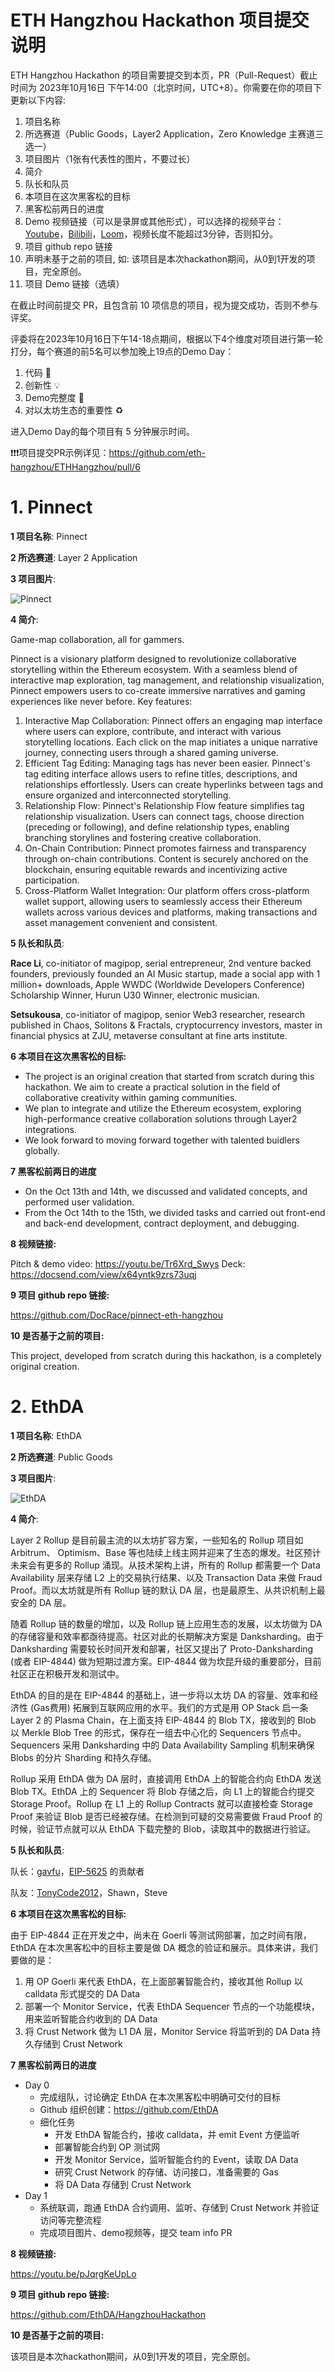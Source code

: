 # ETH Hangzhou Hackathon 项目提交说明

ETH Hangzhou Hackathon 的项目需要提交到本页，PR（Pull-Request）截止时间为 2023年10月16日 下午14:00（北京时间，UTC+8）。你需要在你的项目下更新以下内容:
1. 项目名称
2. 所选赛道（Public Goods，Layer2 Application，Zero Knowledge 主赛道三选一）
3. 项目图片（1张有代表性的图片，不要过长）
4. 简介
5. 队长和队员
6. 本项目在这次黑客松的目标
7. 黑客松前两日的进度
8. Demo 视频链接（可以是录屏或其他形式），可以选择的视频平台：[Youtube](https://youtube.com)，[Bilibili](https://bilibili.com)，[Loom](https://www.loom.com/)，视频长度不能超过3分钟，否则扣分。
9. 项目 github repo 链接
10. 声明未基于之前的项目, 如: 该项目是本次hackathon期间，从0到1开发的项目，完全原创。
11. 项目 Demo 链接（选填）

在截止时间前提交 PR，且包含前 10 项信息的项目，视为提交成功，否则不参与评奖。

评委将在2023年10月16日下午14-18点期间，根据以下4个维度对项目进行第一轮打分，每个赛道的前5名可以参加晚上19点的Demo Day：
1. 代码 🧱
2. 创新性 💡
3. Demo完整度 📝
4. 对以太坊生态的重要性 ♻️

进入Demo Day的每个项目有 5 分钟展示时间。

❗❗❗项目提交PR示例详见：https://github.com/eth-hangzhou/ETHHangzhou/pull/6

# 1. Pinnect

**1 项目名称**: Pinnect

**2 所选赛道**: Layer 2 Application

**3 项目图片**:

![Pinnect](https://github.com/DocRace/pinnect-eth-hangzhou/blob/main/images/Pinnect.001.png)

**4 简介**: 

Game-map collaboration, all for gammers.

Pinnect is a visionary platform designed to revolutionize collaborative storytelling within the Ethereum ecosystem. With a seamless blend of interactive map exploration, tag management, and relationship visualization, Pinnect empowers users to co-create immersive narratives and gaming experiences like never before.
Key features:
1. Interactive Map Collaboration: Pinnect offers an engaging map interface where users can explore, contribute, and interact with various storytelling locations. Each click on the map initiates a unique narrative journey, connecting users through a shared gaming universe.
2. Efficient Tag Editing: Managing tags has never been easier. Pinnect's tag editing interface allows users to refine titles, descriptions, and relationships effortlessly. Users can create hyperlinks between tags and ensure organized and interconnected storytelling.
3. Relationship Flow: Pinnect's Relationship Flow feature simplifies tag relationship visualization. Users can connect tags, choose direction (preceding or following), and define relationship types, enabling branching storylines and fostering creative collaboration.
4. On-Chain Contribution: Pinnect promotes fairness and transparency through on-chain contributions. Content is securely anchored on the blockchain, ensuring equitable rewards and incentivizing active participation.
5. Cross-Platform Wallet Integration: Our platform offers cross-platform wallet support, allowing users to seamlessly access their Ethereum wallets across various devices and platforms, making transactions and asset management convenient and consistent.


**5 队长和队员**: 

**Race Li**, co-initiator of magipop, serial entrepreneur, 2nd venture backed founders, previously founded an AI Music startup, made a social app with 1 million+ downloads, Apple WWDC (Worldwide Developers Conference) Scholarship Winner, Hurun U30 Winner, electronic musician.

**Setsukousa**, co-initiator of magipop, senior Web3 researcher, research published in Chaos, Solitons & Fractals, cryptocurrency investors, master in financial physics at ZJU, metaverse consultant at fine arts institute.


**6 本项目在这次黑客松的目标:**

- The project is an original creation that started from scratch during this hackathon. We aim to create a practical solution in the field of collaborative creativity within gaming communities.
- We plan to integrate and utilize the Ethereum ecosystem, exploring high-performance creative collaboration solutions through Layer2 integrations.
- We look forward to moving forward together with talented buidlers globally.

**7 黑客松前两日的进度**

- On the Oct 13th and 14th, we discussed and validated concepts, and performed user validation.
- From the Oct 14th to the 15th, we divided tasks and carried out front-end and back-end development, contract deployment, and debugging.

**8 视频链接:**

Pitch & demo video: https://youtu.be/Tr6Xrd_Swys
Deck: https://docsend.com/view/x64yntk9zrs73uqj

**9 项目 github repo 链接:**

https://github.com/DocRace/pinnect-eth-hangzhou

**10 是否基于之前的项目:**

This project, developed from scratch during this hackathon, is a completely original creation.


# 2. EthDA

**1 项目名称**: EthDA

**2 所选赛道**: Public Goods

**3 项目图片**:

![EthDA](https://i.imgur.com/TNj0QjN.png)

**4 简介**: 

Layer 2 Rollup 是目前最主流的以太坊扩容方案，一些知名的 Rollup 项目如 Arbitrum、 Optimism、Base 等也陆续上线主网并迎来了生态的爆发。社区预计未来会有更多的 Rollup 涌现。从技术架构上讲，所有的 Rollup 都需要一个 Data Availability 层来存储 L2 上的交易执行结果、以及 Transaction Data 来做 Fraud Proof。而以太坊就是所有 Rollup 链的默认 DA 层，也是最原生、从共识机制上最安全的 DA 层。

随着 Rollup 链的数量的增加，以及 Rollup 链上应用生态的发展，以太坊做为 DA 的存储容量和效率都亟待提高。社区对此的长期解决方案是 Danksharding。由于 Danksharding 需要较长时间开发和部署，社区又提出了 Proto-Danksharding (或者 EIP-4844) 做为短期过渡方案。EIP-4844 做为坎昆升级的重要部分，目前社区正在积极开发和测试中。

EthDA 的目的是在 EIP-4844 的基础上，进一步将以太坊 DA 的容量、效率和经济性 (Gas费用) 拓展到互联网应用的水平。我们的方式是用 OP Stack 启一条 Layer 2 的 Plasma Chain，在上面支持 EIP-4844 的 Blob TX，接收到的 Blob 以 Merkle Blob Tree 的形式，保存在一组去中心化的 Sequencers 节点中。Sequencers 采用 Danksharding 中的 Data Availability Sampling 机制来确保 Blobs 的分片 Sharding 和持久存储。

Rollup 采用 EthDA 做为 DA 层时，直接调用 EthDA 上的智能合约向 EthDA 发送 Blob TX。EthDA 上的 Sequencer 将 Blob 存储之后，向 L1 上的智能合约提交 Storage Proof。Rollup 在 L1 上的 Rollup Contracts 就可以直接检查 Storage Proof 来验证 Blob 是否已经被存储。在检测到可疑的交易需要做 Fraud Proof 的时候，验证节点就可以从 EthDA 下载完整的 Blob，读取其中的数据进行验证。


**5 队长和队员**: 

队长：[gavfu](https://github.com/gavfu)，[EIP-5625](https://eips.ethereum.org/EIPS/eip-5625) 的贡献者

队友：[TonyCode2012](https://github.com/TonyCode2012)，Shawn，Steve

**6 本项目在这次黑客松的目标:**

由于 EIP-4844 正在开发之中，尚未在 Goerli 等测试网部署，加之时间有限，EthDA 在本次黑客松中的目标主要是做 DA 概念的验证和展示。具体来讲，我们要做的是：

1. 用 OP Goerli 来代表 EthDA，在上面部署智能合约，接收其他 Rollup 以 calldata 形式提交的 DA Data
2. 部署一个 Monitor Service，代表 EthDA Sequencer 节点的一个功能模块，用来监听智能合约收到的 DA Data
3. 将 Crust Network 做为 L1 DA 层，Monitor Service 将监听到的 DA Data 持久存储到 Crust Network

**7 黑客松前两日的进度**

- Day 0
  - 完成组队，讨论确定 EthDA 在本次黑客松中明确可交付的目标
  - Github 组织创建：https://github.com/EthDA
  - 细化任务
    - 开发 EthDA 智能合约，接收 calldata，并 emit Event 方便监听
    - 部署智能合约到 OP 测试网
    - 开发 Monitor Service，监听智能合约的 Event，读取 DA Data
    - 研究 Crust Network 的存储、访问接口，准备需要的 Gas
    - 将 DA Data 存储到 Crust Network
- Day 1
    - 系统联调，跑通 EthDA 合约调用、监听、存储到 Crust Network 并验证访问等完整流程
    - 完成项目图片、demo视频等，提交 team info PR

**8 视频链接:**

https://youtu.be/pJqrgKeUpLo

**9 项目 github repo 链接:**

https://github.com/EthDA/HangzhouHackathon

**10 是否基于之前的项目:**

该项目是本次hackathon期间，从0到1开发的项目，完全原创。
